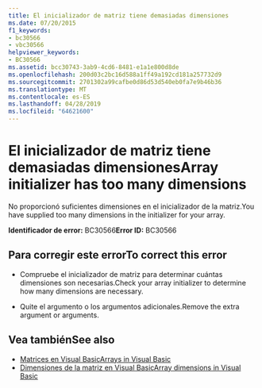 ```yaml
---
title: El inicializador de matriz tiene demasiadas dimensiones
ms.date: 07/20/2015
f1_keywords:
- bc30566
- vbc30566
helpviewer_keywords:
- BC30566
ms.assetid: bcc30743-3ab9-4cd6-8481-e1a1e800d8de
ms.openlocfilehash: 200d03c2bc16d588a1ff49a192cd181a257732d9
ms.sourcegitcommit: 2701302a99cafbe0d86d53d540eb0fa7e9b46b36
ms.translationtype: MT
ms.contentlocale: es-ES
ms.lasthandoff: 04/28/2019
ms.locfileid: "64621600"
---
```

# <a name="array-initializer-has-too-many-dimensions"></a><span data-ttu-id="e2541-102">El inicializador de matriz tiene demasiadas dimensiones</span><span class="sxs-lookup"><span data-stu-id="e2541-102">Array initializer has too many dimensions</span></span>
<span data-ttu-id="e2541-103">No proporcionó suficientes dimensiones en el inicializador de la matriz.</span><span class="sxs-lookup"><span data-stu-id="e2541-103">You have supplied too many dimensions in the initializer for your array.</span></span>  
  
 <span data-ttu-id="e2541-104">**Identificador de error:** BC30566</span><span class="sxs-lookup"><span data-stu-id="e2541-104">**Error ID:** BC30566</span></span>  
  
## <a name="to-correct-this-error"></a><span data-ttu-id="e2541-105">Para corregir este error</span><span class="sxs-lookup"><span data-stu-id="e2541-105">To correct this error</span></span>  
  
- <span data-ttu-id="e2541-106">Compruebe el inicializador de matriz para determinar cuántas dimensiones son necesarias.</span><span class="sxs-lookup"><span data-stu-id="e2541-106">Check your array initializer to determine how many dimensions are necessary.</span></span>  
  
- <span data-ttu-id="e2541-107">Quite el argumento o los argumentos adicionales.</span><span class="sxs-lookup"><span data-stu-id="e2541-107">Remove the extra argument or arguments.</span></span>  
  
## <a name="see-also"></a><span data-ttu-id="e2541-108">Vea también</span><span class="sxs-lookup"><span data-stu-id="e2541-108">See also</span></span>

- [<span data-ttu-id="e2541-109">Matrices en Visual Basic</span><span class="sxs-lookup"><span data-stu-id="e2541-109">Arrays in Visual Basic</span></span>](~/docs/visual-basic/programming-guide/language-features/arrays/index.md)
- [<span data-ttu-id="e2541-110">Dimensiones de la matriz en Visual Basic</span><span class="sxs-lookup"><span data-stu-id="e2541-110">Array dimensions in Visual Basic</span></span>](~/docs/visual-basic/programming-guide/language-features/arrays/array-dimensions.md)
